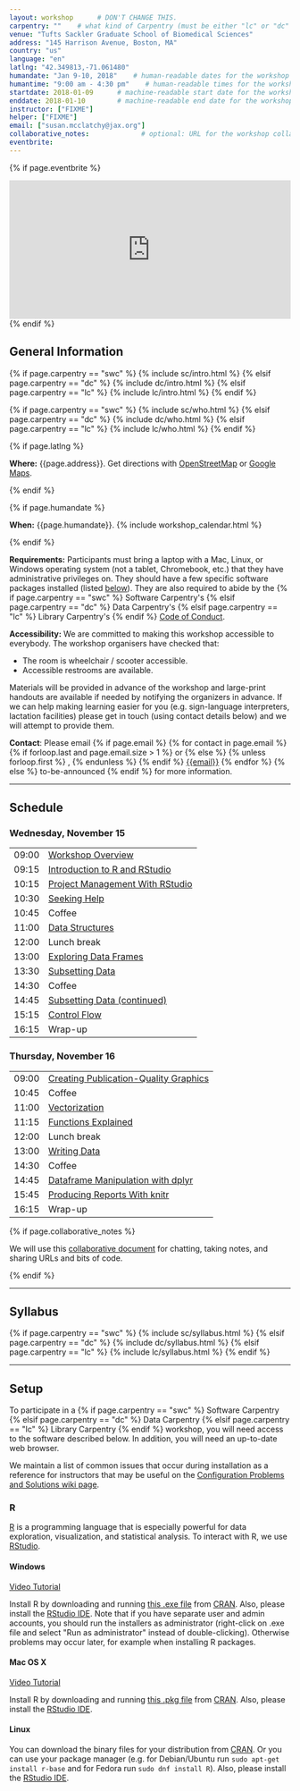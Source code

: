 ```yaml
---
layout: workshop      # DON'T CHANGE THIS.
carpentry: ""    # what kind of Carpentry (must be either "lc" or "dc" or "swc")
venue: "Tufts Sackler Graduate School of Biomedical Sciences"        
address: "145 Harrison Avenue, Boston, MA"      
country: "us"    
language: "en"   
latlng: "42.349813,-71.061480"       
humandate: "Jan 9-10, 2018"    # human-readable dates for the workshop (e.g., "Feb 17-18, 2020")
humantime: "9:00 am - 4:30 pm"    # human-readable times for the workshop (e.g., "9:00 am - 4:30 pm")
startdate: 2018-01-09      # machine-readable start date for the workshop in YYYY-MM-DD format like 2015-01-01
enddate: 2018-01-10        # machine-readable end date for the workshop in YYYY-MM-DD format like 2015-01-02
instructor: ["FIXME"]
helper: ["FIXME"]    
email: ["susan.mcclatchy@jax.org"]
collaborative_notes:             # optional: URL for the workshop collaborative notes, e.g. an Etherpad or Google Docs document
eventbrite:         
---
```


<!-- See instructions in the comments below for how to edit specific sections of this workshop template. -->

<!--
  HEADER

  Edit the values in the block above to be appropriate for your workshop.
  If the value is not 'true', 'false', 'null', or a number, please use
  double quotation marks around the value, unless specified otherwise.
  And run 'bin/workshop_check.py' *before* committing to make sure that changes are good.
-->

<!--
  EVENTBRITE

  This block includes the Eventbrite registration widget if
  'eventbrite' has been set in the header.  You can delete it if you
  are not using Eventbrite, or leave it in, since it will not be
  displayed if the 'eventbrite' field in the header is not set.
-->
{% if page.eventbrite %}
<iframe
  src="https://www.eventbrite.com/tickets-external?eid={{page.eventbrite}}&ref=etckt"
  frameborder="0"
  width="100%"
  height="248px"
  scrolling="auto">
</iframe>
{% endif %}


<h2 id="general">General Information</h2>

<!--
  INTRODUCTION

  Edit the general explanatory paragraph below if you want to change
  the pitch.
-->
{% if page.carpentry == "swc" %}
  {% include sc/intro.html %}
{% elsif page.carpentry == "dc" %}
  {% include dc/intro.html %}
{% elsif page.carpentry == "lc" %}
  {% include lc/intro.html %}
{% endif %}

<!--
  AUDIENCE

  Explain who your audience is.  (In particular, tell readers if the
  workshop is only open to people from a particular institution.
-->
{% if page.carpentry == "swc" %}
  {% include sc/who.html %}
{% elsif page.carpentry == "dc" %}
  {% include dc/who.html %}
{% elsif page.carpentry == "lc" %}
  {% include lc/who.html %}
{% endif %}

<!--
  LOCATION

  This block displays the address and links to maps showing directions
  if the latitude and longitude of the workshop have been set.  You
  can use http://itouchmap.com/latlong.html to find the lat/long of an
  address.
-->
{% if page.latlng %}
<p id="where">
  <strong>Where:</strong>
  {{page.address}}.
  Get directions with
  <a href="//www.openstreetmap.org/?mlat={{page.latlng | replace:',','&mlon='}}&zoom=16">OpenStreetMap</a>
  or
  <a href="//maps.google.com/maps?q={{page.latlng}}">Google Maps</a>.
</p>
{% endif %}

<!--
  DATE

  This block displays the date and links to Google Calendar.
-->
{% if page.humandate %}
<p id="when">
  <strong>When:</strong>
  {{page.humandate}}.
  {% include workshop_calendar.html %}
</p>
{% endif %}

<!--
  SPECIAL REQUIREMENTS

  Modify the block below if there are any special requirements.
-->
<p id="requirements">
  <strong>Requirements:</strong> Participants must bring a laptop with a
  Mac, Linux, or Windows operating system (not a tablet, Chromebook, etc.) that they have administrative privileges
  on. They should have a few specific software packages installed (listed
  <a href="#setup">below</a>). They are also required to abide by the
  {% if page.carpentry == "swc" %}
  Software Carpentry's
  {% elsif page.carpentry == "dc" %}
  Data Carpentry's
  {% elsif page.carpentry == "lc" %}
  Library Carpentry's
  {% endif %}
  <a href="{{site.swc_site}}/conduct.html">Code of Conduct</a>.
</p>

<!--
  ACCESSIBILITY

  Modify the block below if there are any barriers to accessibility or
  special instructions.
-->
<p id="accessibility">
  <strong>Accessibility:</strong> We are committed to making this workshop
  accessible to everybody.
  The workshop organisers have checked that:
</p>
<ul>
  <li>The room is wheelchair / scooter accessible.</li>
  <li>Accessible restrooms are available.</li>
</ul>
<p>
  Materials will be provided in advance of the workshop and
  large-print handouts are available if needed by notifying the
  organizers in advance.  If we can help making learning easier for
  you (e.g. sign-language interpreters, lactation facilities) please
  get in touch (using contact details below) and we will
  attempt to provide them.
</p>

<!--
  CONTACT EMAIL ADDRESS

  Display the contact email address set in the configuration file.
-->
<p id="contact">
  <strong>Contact</strong>:
  Please email
  {% if page.email %}
    {% for contact in page.email %}
      {% if forloop.last and page.email.size > 1 %}
        or
      {% else %}
        {% unless forloop.first %}
        ,
        {% endunless %}
      {% endif %}
      <a href='mailto:{{email}}'>{{email}}</a>
    {% endfor %}
  {% else %}
    to-be-announced
  {% endif %}
  for more information.
</p>

<hr/>

<!--
  SCHEDULE

  Show the workshop's schedule.  Edit the items and times in the table
  to match your plans.  You may also want to change 'Day 1' and 'Day
  2' to be actual dates or days of the week.
-->
<h2 id="schedule">Schedule</h2>

<div class="row">
<div class="col-md-6">
<h3>Wednesday, November 15</h3>
<table class="table table-striped">
<tr> <td>09:00</td>  <td><a href={{swc_pages}}/r-novice-gapminder/>Workshop Overview</td> </tr>
<tr> <td>09:15</td>  <td><a href={{swc_pages}}/r-novice-gapminder/01-rstudio-intro/>Introduction to R and RStudio</td> </tr>
<tr> <td>10:15</td>  <td><a href={{swc_pages}}/r-novice-gapminder/02-project-intro/>Project Management With RStudio</td> </tr>
<tr> <td>10:30</td>  <td><a href={{swc_pages}}/r-novice-gapminder/03-seeking-help/>Seeking Help</td> </tr>
<tr> <td>10:45</td> <td>Coffee</td> </tr>
<tr> <td>11:00</td>  <td><a href={{swc_pages}}/r-novice-gapminder/04-data-structures-part1/>Data Structures</td> </tr>     
<tr> <td>12:00</td>  <td>Lunch break</td> </tr>
<tr> <td>13:00</td>  <td><a href={{swc_pages}}/r-novice-gapminder/05-data-structures-part2/>Exploring Data Frames</td> </tr>
<tr> <td>13:30</td>  <td><a href={{swc_pages}}/r-novice-gapminder/06-data-subsetting/>Subsetting Data</td> </tr>
<tr> <td>14:30</td>  <td>Coffee</td> </tr>
<tr> <td>14:45</td>  <td><a href={{swc_pages}}/r-novice-gapminder/06-data-subsetting/>Subsetting Data (continued) </td> </tr>
<tr> <td>15:15</td>  <td><a href={{swc_pages}}/r-novice-gapminder/07-control-flow/>Control Flow</td> </tr>
<tr> <td>16:15</td>  <td>Wrap-up</td> </tr>
</table>
</div>
<div class="col-md-6">
<h3>Thursday, November 16</h3>
<table class="table table-striped">
<tr> <td>09:00</td>  <td><a href={{swc_pages}}/r-novice-gapminder/08-plot-ggplot2/>Creating Publication-Quality Graphics</td> </tr>
<tr> <td>10:45</td> <td>Coffee</td> </tr>
<tr> <td>11:00</td>  <td><a href={{swc_pages}}/r-novice-gapminder/09-vectorization/>Vectorization</td> </tr>
<tr> <td>11:15</td>  <td><a href={{swc_pages}}/r-novice-gapminder/10-functions/>Functions Explained</td> </tr>
<tr> <td>12:00</td>  <td>Lunch break</td> </tr>
<tr> <td>13:00</td>  <td><a href={{swc_pages}}/r-novice-gapminder/11-writing-data/>Writing Data</td> </tr>
<tr> <td>14:30</td>  <td>Coffee</td> </tr>
<tr> <td>14:45</td>  <td><a href={{swc_pages}}/r-novice-gapminder/13-dplyr/>Dataframe Manipulation with dplyr</td> </tr>
<tr> <td>15:45</td>  <td><a href={{swc_pages}}/r-novice-gapminder/15-knitr-markdown/>Producing Reports With knitr</td> </tr>
<tr> <td>16:15</td>  <td>Wrap-up</td> </tr>
</table>
</div>
</div>


<!--
  Collaborative Notes

  If you want to use an Etherpad, go to

      http://pad.software-carpentry.org/YYYY-MM-DD-site

  where 'YYYY-MM-DD-site' is the identifier for your workshop,
  e.g., '2015-06-10-esu'.
-->
{% if page.collaborative_notes %}
<p id="collaborative_notes">
  We will use this <a href="{{page.collaborative_notes}}">collaborative document</a> for chatting, taking notes, and sharing URLs and bits of code.
</p>
{% endif %}

<hr/>

<!--
  SYLLABUS

  Show what topics will be covered.

  1. If your workshop is R rather than Python, remove the comment
     around that section and put a comment around the Python section.
  2. Some workshops will delete SQL.
  3. Please make sure the list of topics is synchronized with what you
     intend to teach.
  4. You may need to move the div's with class="col-md-6" around inside
     the div's with class="row" to balance the multi-column layout.

  This is one of the places where people frequently make mistakes, so
  please preview your site before committing, and make sure to run
  'tools/check' as well.
-->
<h2 id="syllabus">Syllabus</h2>

{% if page.carpentry == "swc" %}
  {% include sc/syllabus.html %}
{% elsif page.carpentry == "dc" %}
  {% include dc/syllabus.html %}
{% elsif page.carpentry == "lc" %}
  {% include lc/syllabus.html %}
{% endif %}

<hr/>

<!--
  SETUP

  Delete irrelevant sections from the setup instructions.  Each
  section is inside a 'div' without any classes to make the beginning
  and end easier to find.

  This is the other place where people frequently make mistakes, so
  please preview your site before committing, and make sure to run
  'tools/check' as well.
-->

<h2 id="setup">Setup</h2>

<p>
  To participate in a
  {% if page.carpentry == "swc" %}
  Software Carpentry
  {% elsif page.carpentry == "dc" %}
  Data Carpentry
  {% elsif page.carpentry == "lc" %}
  Library Carpentry
  {% endif %}
  workshop,
  you will need access to the software described below.
  In addition, you will need an up-to-date web browser.
</p>
<p>
  We maintain a list of common issues that occur during installation as a reference for instructors
  that may be useful on the
  <a href = "{{site.swc_github}}/workshop-template/wiki/Configuration-Problems-and-Solutions">Configuration Problems and Solutions wiki page</a>.
</p>

<div id="r"> <!-- Start of 'R' section. -->
  <h3>R</h3>

  <p>
    <a href="http://www.r-project.org">R</a> is a programming language
    that is especially powerful for data exploration, visualization, and
    statistical analysis. To interact with R, we use
    <a href="http://www.rstudio.com/">RStudio</a>.
  </p>

  <div class="row">
    <div class="col-md-4">
      <h4 id="r-windows">Windows</h4>
      <a href="https://www.youtube.com/watch?v=q0PjTAylwoU">Video Tutorial</a>
      <p>
        Install R by downloading and running
        <a href="http://cran.r-project.org/bin/windows/base/release.htm">this .exe file</a>
        from <a href="http://cran.r-project.org/index.html">CRAN</a>.
        Also, please install the
        <a href="http://www.rstudio.com/ide/download/desktop">RStudio IDE</a>.
        Note that if you have separate user and admin accounts, you should run the 
        installers as administrator (right-click on .exe file and select "Run as 
        administrator" instead of double-clicking). Otherwise problems may occur later, 
        for example when installing R packages.
      </p>
    </div>
    <div class="col-md-4">
      <h4 id="r-macosx">Mac OS X</h4>
      <a href="https://www.youtube.com/watch?v=5-ly3kyxwEg">Video Tutorial</a>
      <p>
        Install R by downloading and running
        <a href="http://cran.r-project.org/bin/macosx/R-latest.pkg">this .pkg file</a>
        from <a href="http://cran.r-project.org/index.html">CRAN</a>.
        Also, please install the
        <a href="http://www.rstudio.com/ide/download/desktop">RStudio IDE</a>.
      </p>
    </div>
    <div class="col-md-4">
      <h4 id="r-linux">Linux</h4>
      <p>
        You can download the binary files for your distribution
        from <a href="http://cran.r-project.org/index.html">CRAN</a>. Or
        you can use your package manager (e.g. for Debian/Ubuntu
        run <code>sudo apt-get install r-base</code> and for Fedora run
        <code>sudo dnf install R</code>).  Also, please install the
        <a href="http://www.rstudio.com/ide/download/desktop">RStudio IDE</a>.
      </p>
    </div>
  </div>
</div> <!-- End of 'R' section. -->
